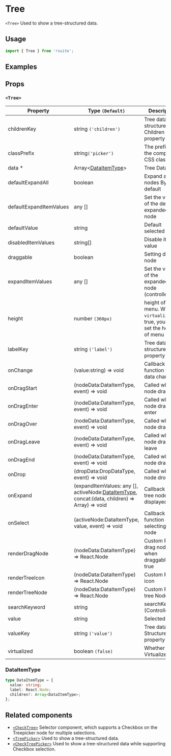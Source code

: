 # Tree

`<Tree>` Used to show a tree-structured data.

## Usage

```js
import { Tree } from 'rsuite';
```

## Examples

<!--{demo}-->

## Props

### `<Tree>`

| Property                | Type `(Default)`                                                                                        | Description                                                               |
| ----------------------- | ------------------------------------------------------------------------------------------------------- | ------------------------------------------------------------------------- |
| childrenKey             | string `('children')`                                                                                   | Tree data structure Children property name                                |
| classPrefix             | string`('picker')`                                                                                      | The prefix of the component CSS class                                     |
| data \*                 | Array&lt;[DataItemType](#DataItemType)&gt;                                                              | Tree Data                                                                 |
| defaultExpandAll        | boolean                                                                                                 | Expand all nodes By default                                               |
| defaultExpandItemValues | any []                                                                                                  | Set the value of the default expanded node                                |
| defaultValue            | string                                                                                                  | Default selected Value                                                    |
| disabledItemValues      | string[]                                                                                                | Disable item by value                                                     |
| draggable               | boolean                                                                                                 | Setting drag node                                                         |
| expandItemValues        | any []                                                                                                  | Set the value of the expanded node (controlled)                           |
| height                  | number `(360px)`                                                                                        | height of menu. When `virtualize` is true, you can set the height of menu |
| labelKey                | string `('label')`                                                                                      | Tree data structure Label property name                                   |
| onChange                | (value:string) => void                                                                                  | Callback function for data change                                         |
| onDragStart             | (nodeData:DataItemType, event) => void                                                                  | Called when node drag start                                               |
| onDragEnter             | (nodeData:DataItemType, event) => void                                                                  | Called when node drag enter                                               |
| onDragOver              | (nodeData:DataItemType, event) => void                                                                  | Called when node drag over                                                |
| onDragLeave             | (nodeData:DataItemType, event) => void                                                                  | Called when node drag leave                                               |
| onDragEnd               | (nodeData:DataItemType, event) => void                                                                  | Called when node drag end                                                 |
| onDrop                  | (dropData:DropDataType, event) => void                                                                  | Called when node drop                                                     |
| onExpand                | (expandItemValues: any [], activeNode:[DataItemType](#types), concat:(data, children) => Array) => void | Callback When tree node is displayed                                      |
| onSelect                | (activeNode:DataItemType, value, event) => void                                                         | Callback function after selecting tree node                               |
| renderDragNode          | (nodeData:DataItemType) => React.Node                                                                   | Custom Render drag node when draggable is true                            |
| renderTreeIcon          | (nodeData:DataItemType) => React.Node                                                                   | Custom Render icon                                                        |
| renderTreeNode          | (nodeData:DataItemType) => React.Node                                                                   | Custom Render tree Node                                                   |
| searchKeyword           | string                                                                                                  | searchKeyword (Controlled)                                                |
| value                   | string                                                                                                  | Selected value                                                            |
| valueKey                | string `('value')`                                                                                      | Tree data Structure Value property name                                   |
| virtualized             | boolean `(false)`                                                                                       | Whether using Virtualized List                                            |

### DataItemType

```ts
type DataItemType = {
  value: string;
  label: React.Node;
  children?: Array<DataItemType>;
};
```

## Related components

- [`<CheckTree>`](./check-tree) Selector component, which supports a Checkbox on the Treepicker node for multiple selections.
- [`<TreePicker>`](./tree-picker) Used to show a tree-structured data.
- [`<CheckTreePicker>`](./check-tree-picker) Used to show a tree-structured data while supporting Checkbox selection.
